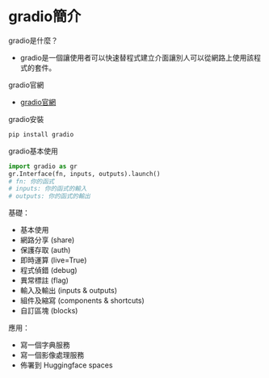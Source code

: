 # gradio簡介

gradio是什麼？

* gradio是一個讓使用者可以快速替程式建立介面讓別人可以從網路上使用該程式的套件。

gradio官網

* [gradio官網](https://gradio.app/)

gradio安裝

```bash
pip install gradio
```

gradio基本使用

```python
import gradio as gr
gr.Interface(fn, inputs, outputs).launch()
# fn: 你的函式
# inputs: 你的函式的輸入
# outputs: 你的函式的輸出
```

基礎：

* 基本使用
* 網路分享 (share)
* 保護存取 (auth)
* 即時運算 (live=True)
* 程式偵錯 (debug)
* 異常標註 (flag)
* 輸入及輸出 (inputs & outputs)
* 組件及縮寫 (components & shortcuts)
* 自訂區塊 (blocks)

應用：

* 寫一個字典服務
* 寫一個影像處理服務
* 佈署到 Huggingface spaces

